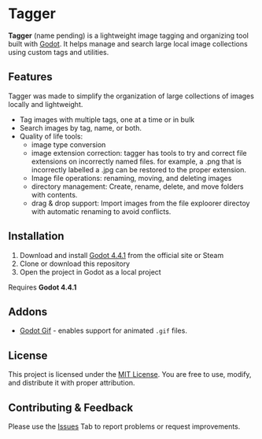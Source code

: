 # Tagger

**Tagger** (name pending) is a lightweight image tagging and organizing tool built with [Godot](https://godotengine.org/). It helps manage and search large local image collections using custom tags and utilities.


 ## Features 
Tagger was made to simplify the organization of large collections of images locally and lightweight.
- Tag images with multiple tags, one at a time or in bulk
- Search images by tag, name, or both.
- Quality of life tools:
	- image type conversion
  	- image extension correction: tagger has tools to try and correct file extensions on incorrectly named files. for example, a .png that is incorrectly labelled a .jpg can be restored to the proper extension.
  	- Image file operations: renaming, moving, and deleting images
  	- directory management: Create, rename, delete, and move folders with contents.
  	- drag & drop support: Import images from the file exploorer directoy with automatic renaming to avoid conflicts.


## Installation
1. Download and install [Godot 4.4.1](https://godotengine.org/download/windows/) from the official site or Steam
2. Clone or download this repository
3. Open the project in Godot as a local project

Requires **Godot 4.4.1**

   
## Addons
- [Godot Gif](https://godotengine.org/asset-library/asset/2255) - enables support for animated `.gif` files.


## License
This project is licensed under the [MIT License](https://choosealicense.com/licenses/mit/). You are free to use, modify, and distribute it with proper attribution.


## Contributing & Feedback
Please use the [Issues](https://github.com/TeeloKay/Image-Tagger/issues) Tab to report problems or request improvements.
